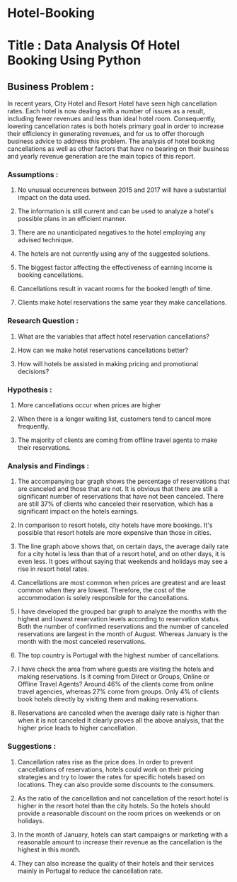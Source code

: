 # Hotel-Booking

# Title : Data Analysis Of Hotel Booking Using Python


## Business Problem :
In recent years, City Hotel and Resort Hotel have seen high cancellation rates. Each hotel is now dealing with a number of issues as a result, including fewer revenues and less than ideal hotel room. Consequently, lowering cancellation rates is both hotels primary goal in order to increase their efficiency in generating revenues, and for us to offer thorough business advice to address this problem.
The analysis of hotel booking cancellations as well as other factors that have no bearing on their business and yearly revenue generation are the main topics of this report.


### Assumptions :
1. No unusual occurrences between 2015 and 2017 will have a substantial impact on the data used.

2. The information is still current and can be used to analyze a hotel's possible plans in an efficient manner.

3. There are no unanticipated negatives to the hotel employing any advised technique.

4. The hotels are not currently using any of the suggested solutions.

5. The biggest factor affecting the effectiveness of earning income is booking cancellations.

6. Cancellations result in vacant rooms for the booked length of time.
 
7. Clients make hotel reservations the same year they make cancellations.


### Research Question :

1. What are the variables that affect hotel reservation cancellations?

2. How can we make hotel reservations cancellations better?

3. How will hotels be assisted in making pricing and promotional decisions?


### Hypothesis :

1. More cancellations occur when prices are higher

2. When there is a longer waiting list, customers tend to cancel more frequently.

3. The majority of clients are coming from offline travel agents to make their reservations.


### Analysis and Findings :

1. The accompanying bar graph shows the percentage of reservations that are canceled and those that are not. It is obvious that there are still a significant number of reservations that have not been canceled. There are still 37% of clients who canceled their reservation, which has a significant impact on the hotels earnings.
   
2. In comparison to resort hotels, city hotels have more bookings. It's possible that resort hotels are more expensive than those in cities.

3. The line graph above shows that, on certain days, the average daily rate for a city hotel is less than that of a resort hotel, and on other days, it is even less. It goes without saying that weekends and holidays may see a rise in resort hotel rates.
   
4. Cancellations are most common when prices are greatest and are least common when they are lowest. Therefore, the cost of the accommodation is solely responsible for the cancellations.
   
5. I have developed the grouped bar graph to analyze the months with the highest and lowest reservation levels according to reservation status. Both the number of confirmed reservations and the number of canceled reservations are largest in the month of August. Whereas January is the month with the most canceled reservations.
    
6. The top country is Portugal with the highest number of cancellations.
    
7. I have check the area from where guests are visiting the hotels and making reservations. Is it coming from Direct or Groups, Online or Offline Travel Agents? Around 46% of the clients come from online travel agencies, whereas 27% come from groups. Only 4% of clients book hotels directly by visiting them and making reservations.

8. Reservations are canceled when the average daily rate is higher than when it is not canceled It clearly proves all the above analysis, that the higher price leads to higher cancellation.


### Suggestions :

1. Cancellation rates rise as the price does. In order to prevent cancellations of reservations, hotels could work on their pricing strategies and try to lower the rates for specific hotels based on locations. They can also provide some discounts to the consumers.

2. As the ratio of the cancellation and not cancellation of the resort hotel is higher in the resort hotel than the city hotels. So the hotels should provide a reasonable discount on the room prices on weekends or on holidays.

3. In the month of January, hotels can start campaigns or marketing with a reasonable amount to increase their revenue as the cancellation is the highest in this month.

4. They can also increase the quality of their hotels and their services mainly in Portugal to reduce the cancellation rate.
